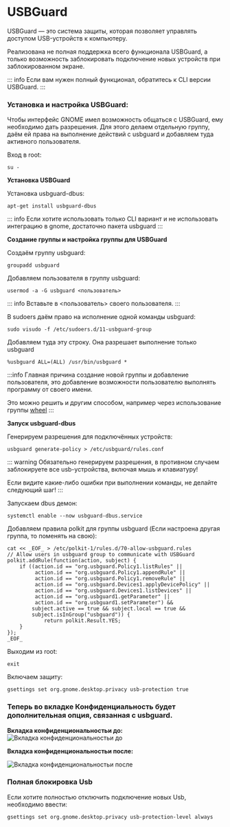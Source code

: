 # USBGuard

USBGuard — это система защиты, которая позволяет управлять доступом USB-устройств к компьютеру.

Реализована не полная поддержка всего функционала USBGuard, а только возможность заблокировать подключение новых устройств при заблокированном экране.

::: info
Если вам нужен полный функционал, обратитесь к CLI версии USBGuard.
:::

### Установка и настройка USBGuard:
Чтобы интерфейс GNOME имел возможность общаться с USBGuard, ему необходимо дать разрешения. Для этого делаем отдельную группу, даём ей права на выполнение действий с usbguard и добавляем туда активного пользователя.


Вход в root:
```shell
su -
```

**Установка USBGuard**

Установка usbguard-dbus:
```shell
apt-get install usbguard-dbus
```
::: info
Если хотите использовать только CLI вариант и не использовать интеграцию в gnome, достаточно пакета usbguard
:::

**Создание группы и настройка группы для USBGuard**

Создаём группу usbguard:
```shell
groupadd usbguard
```
Добавляем пользователя в группу usbguard:
```shell
usermod -a -G usbguard <пользователь>
```
::: info
Вставьте в <пользователь> своего пользователя.
:::

В sudoers даём право на исполнение одной команды usbguard:
```shell
sudo visudo -f /etc/sudoers.d/11-usbguard-group
```
Добавляем туда эту строку. Она разрешает выполнение только usbguard
```shell
%usbguard ALL=(ALL) /usr/bin/usbguard *
```
:::info
Главная причина создание новой группы и добавление пользователя, это добавление возможности пользователю выполнять программу от своего имени.

Это можно решить и другим способом, например через использование группы [wheel](https://alt-gnome.wiki/sudo.html#быстрая-настроика-sudo)
:::

**Запуск usbguard-dbus**

Генерируем разрешения для подключённых устройств:
```shell
usbguard generate-policy > /etc/usbguard/rules.conf
```
::: warning
Обязательно генерируем разрешения, в противном случаем заблокируете все usb-устройства, включая мышь и клавиатуру!

Если видите какие-либо ошибки при выполнении команды, не делайте следующий шаг!
:::

Запускаем dbus демон:
```shell
systemctl enable --now usbguard-dbus.service
```
Добавляем правила polkit для группы usbguard (Если настроена другая группа, то поменять на свою):
```shell
cat << _EOF_ > /etc/polkit-1/rules.d/70-allow-usbguard.rules
// Allow users in usbguard group to communicate with USBGuard
polkit.addRule(function(action, subject) {
    if ((action.id == "org.usbguard.Policy1.listRules" ||
         action.id == "org.usbguard.Policy1.appendRule" ||
         action.id == "org.usbguard.Policy1.removeRule" ||
         action.id == "org.usbguard.Devices1.applyDevicePolicy" ||
         action.id == "org.usbguard.Devices1.listDevices" ||
         action.id == "org.usbguard1.getParameter" ||
         action.id == "org.usbguard1.setParameter") &&
        subject.active == true && subject.local == true &&
        subject.isInGroup("usbguard")) {
            return polkit.Result.YES;
    }
});
_EOF_
```

Выходим из root:

```shell
exit
```
Включаем защиту:
```shell
gsettings set org.gnome.desktop.privacy usb-protection true
```

### Теперь во вкладке Конфиденциальность будет дополнительная опция, связанная с usbguard.

**Вкладка конфиденциональностьи до:**
![Вкладка конфиденциональностьи до](/usbguard/usbguard_gnome-settings_before.jpg)


**Вкладка конфиденциональностьи после:**

![Вкладка конфиденциональностьи после](/usbguard/usbguard_gnome-settings_after.jpg)

### Полная блокировка Usb

Если хотите полностью отключить подключение новых Usb, необходимо ввести:
```shell
gsettings set org.gnome.desktop.privacy usb-protection-level always
```
